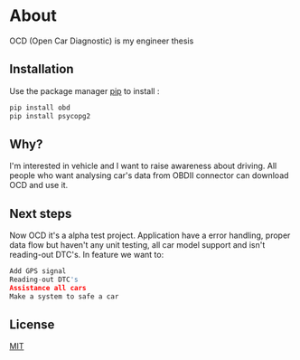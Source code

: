 # About

OCD (Open Car Diagnostic) is my engineer thesis

## Installation

Use the package manager [pip](https://pip.pypa.io/en/stable/) to install : 

```bash
pip install obd
pip install psycopg2
```

## Why?
I'm interested in vehicle and I want to raise awareness about driving. All people who want analysing car's data from OBDII connector can download OCD and use it.


## Next steps
Now OCD it's a alpha test project. Application have a error handling, proper data flow but haven't any unit testing, all car model support and isn't reading-out DTC's.
In feature we want to:
```python
Add GPS signal
Reading-out DTC's
Assistance all cars
Make a system to safe a car
````
## License
[MIT](https://choosealicense.com/licenses/mit/)
